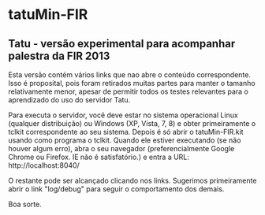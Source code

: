 tatuMin-FIR
===========

Tatu - versão experimental para acompanhar palestra da FIR 2013
---------------------------------------------------------------

Esta versão contém vários links que nao abre o conteúdo correspondente. Isso é proposital, pois foram retirados muitas partes para manter o tamanho relativamente menor, apesar de permitir todos os testes relevantes para o aprendizado do uso do servidor Tatu.

Para executa o servidor, você deve estar no sistema operacional Linux (qualquer distribuição) ou Windows (XP, Vista, 7, 8) e obter primeiramente o tclkit correspondente ao seu sistema. Depois é só abrir o tatuMin-FIR.kit usando como programa o tclkit. Quando ele estiver executando (se não houver algum erro), abra o seu navegador (preferencialmente Google Chrome ou Firefox. IE não é satisfatório.) e entra a URL: http://localhost:8040/  

O restante pode ser alcançado clicando nos links.  Sugerimos primeiramente abrir o link "log/debug" para seguir o comportamento dos demais.

Boa sorte.


